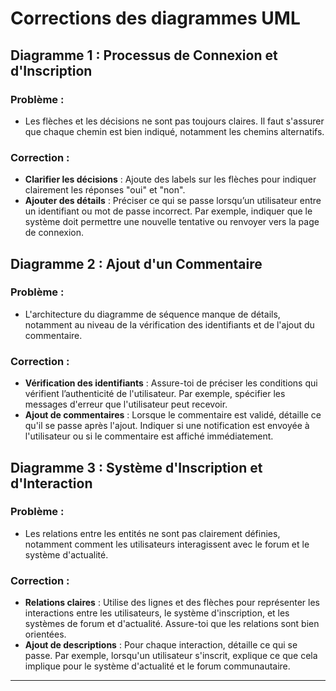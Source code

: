 # Corrections des diagrammes UML

## Diagramme 1 : Processus de Connexion et d'Inscription

### Problème :
- Les flèches et les décisions ne sont pas toujours claires. Il faut s'assurer que chaque chemin est bien indiqué, notamment les chemins alternatifs.

### Correction :
- **Clarifier les décisions** : Ajoute des labels sur les flèches pour indiquer clairement les réponses "oui" et "non".
- **Ajouter des détails** : Préciser ce qui se passe lorsqu’un utilisateur entre un identifiant ou mot de passe incorrect. Par exemple, indiquer que le système doit permettre une nouvelle tentative ou renvoyer vers la page de connexion.

## Diagramme 2 : Ajout d'un Commentaire

### Problème :
- L'architecture du diagramme de séquence manque de détails, notamment au niveau de la vérification des identifiants et de l'ajout du commentaire.

### Correction :
- **Vérification des identifiants** : Assure-toi de préciser les conditions qui vérifient l’authenticité de l'utilisateur. Par exemple, spécifier les messages d'erreur que l'utilisateur peut recevoir.
- **Ajout de commentaires** : Lorsque le commentaire est validé, détaille ce qu'il se passe après l'ajout. Indiquer si une notification est envoyée à l'utilisateur ou si le commentaire est affiché immédiatement.

## Diagramme 3 : Système d'Inscription et d'Interaction

### Problème :
- Les relations entre les entités ne sont pas clairement définies, notamment comment les utilisateurs interagissent avec le forum et le système d'actualité.

### Correction :
- **Relations claires** : Utilise des lignes et des flèches pour représenter les interactions entre les utilisateurs, le système d'inscription, et les systèmes de forum et d'actualité. Assure-toi que les relations sont bien orientées.
- **Ajout de descriptions** : Pour chaque interaction, détaille ce qui se passe. Par exemple, lorsqu'un utilisateur s'inscrit, explique ce que cela implique pour le système d'actualité et le forum communautaire.

---
